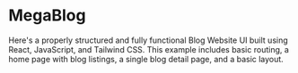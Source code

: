 # MegaBlog
Here's a properly structured and fully functional Blog Website UI built using React, JavaScript, and Tailwind CSS. This example includes basic routing, a home page with blog listings, a single blog detail page, and a basic layout.
